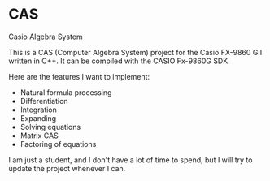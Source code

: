 # CAS
Casio Algebra System

This is a CAS (Computer Algebra System) project for the Casio FX-9860 GII written in C++.
It can be compiled with the CASIO Fx-9860G SDK.

Here are the features I want to implement:

* Natural formula processing
* Differentiation
* Integration
* Expanding
* Solving equations
* Matrix CAS
* Factoring of equations

I am just a student, and I don't have a lot of time to spend, but I will try to update the project whenever I can.
